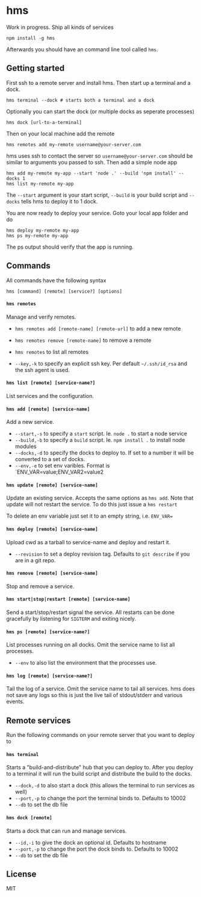 # hms

Work in progress. Ship all kinds of services

```
npm install -g hms
```

Afterwards you should have an command line tool called `hms`.

## Getting started

First ssh to a remote server and install hms.
Then start up a terminal and a dock.

	hms terminal --dock # starts both a terminal and a dock

Optionally you can start the dock (or multiple docks as seperate processes)

	hms dock [url-to-a-terminal]

Then on your local machine add the remote

	hms remotes add my-remote username@your-server.com

hms uses ssh to contact the server so `username@your-server.com` should be similar to arguments you passed to ssh.
Then add a simple node app

	hms add my-remote my-app --start 'node .' --build 'npm install' --docks 1
	hms list my-remote my-app

The `--start` argument is your start script, `--build` is your build script and `--docks` tells hms to deploy it to 1 dock.

You are now ready to deploy your service. Goto your local app folder and do

	hms deploy my-remote my-app
	hms ps my-remote my-app

The ps output should verify that the app is running.

## Commands

All commands have the following syntax

```
hms [command] [remote] [service?] [options]
```

#### `hms remotes`

Manage and verify remotes.

* `hms remotes add [remote-name] [remote-url]` to add a new remote
* `hms remotes remove [remote-name]` to remove a remote
* `hms remotes` to list all remotes

* `--key,-k` to specify an explicit ssh key. Per default `~/.ssh/id_rsa` and the ssh agent is used.

#### `hms list [remote] [service-name?]`

List services and the configuration.

#### `hms add [remote] [service-name]`

Add a new service.

* `--start,-s` to specify a `start` script. Ie. `node .` to start a node service
* `--build,-b` to specify a `build` script. Ie. `npm install .` to install node modules
* `--docks,-d` to specify the docks to deploy to. If set to a number it will be converted to a set of docks.
* `--env,-e` to set env varibles. Format is `ENV_VAR=value;ENV_VAR2=value2

#### `hms update [remote] [service-name]`

Update an existing service. Accepts the same options as `hms add`.
Note that update will not restart the service. To do this just issue a `hms restart`

To delete an env variable just set it to an empty string, i.e. `ENV_VAR=`

#### `hms deploy [remote] [service-name]`

Upload cwd as a tarball to service-name and deploy and restart it.

* `--revision` to set a deploy revision tag. Defaults to `git describe` if you are in a git repo.

#### `hms remove [remote] [service-name]`

Stop and remove a service.

#### `hms start|stop|restart [remote] [service-name]`

Send a start/stop/restart signal the service. All restarts can be done gracefully by listening for `SIGTERM` and exiting nicely.

#### `hms ps [remote] [service-name?]`

List processes running on all docks. Omit the service name to list all processes.

* `--env` to also list the environment that the processes use.

#### `hms log [remote] [service-name?]`

Tail the log of a service. Omit the service name to tail all services.
hms does not save any logs so this is just the live tail of stdout/stderr and various events.

## Remote services

Run the following commands on your remote server that you want to deploy to

#### `hms terminal`

Starts a "build-and-distribute" hub that you can deploy to. After you deploy to a terminal it will run the build script and distribute the build to the docks.

* `--dock,-d` to also start a dock (this allows the terminal to run services as well)
* `--port,-p` to change the port the terminal binds to. Defaults to 10002
* `--db` to set the db file

#### `hms dock [remote]`

Starts a dock that can run and manage services.

* `--id,-i` to give the dock an optional id. Defaults to hostname
* `--port,-p` to change the port the dock binds to. Defaults to 10002
* `--db` to set the db file

## License

MIT
